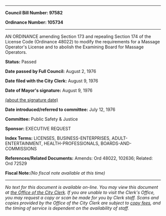 

********

**Council Bill Number: 97582**
   
**Ordinance Number: 105734**
********

 AN ORDINANCE amending Section 173 and repealing Section 174 of the License Code (Ordinance 48022) to modify the requirements for a Massage Operator's License and to abolish the Examining Board for Massage Operators.

**Status:** Passed
   
**Date passed by Full Council:** August 2, 1976
   
**Date filed with the City Clerk:** August 9, 1976
   
**Date of Mayor's signature:** August 9, 1976
   
[(about the signature date)](/~public/approvaldate.htm)
   
   
   
**Date introduced/referred to committee:** July 12, 1976
   
**Committee:** Public Safety & Justice
   
**Sponsor:** EXECUTIVE REQUEST
   
   
**Index Terms:** LICENSES, BUSINESS-ENTERPRISES, ADULT-ENTERTAINMENT, HEALTH-PROFESSIONALS, BOARDS-AND-COMMISSIONS

**References/Related Documents:** Amends: Ord 48022, 102636; Related: Ord 72529

**Fiscal Note:**_(No fiscal note available at this time)_
********

_No text for this document is available on-line. You may view this document at [the Office of the City Clerk](http://www.seattle.gov/leg/clerk/contactUs.htm). If you are unable to visit the Clerk's Office, you may request a copy or scan be made for you by Clerk staff. Scans and copies provided by the Office of the City Clerk are subject to [copy fees](http://clerk.seattle.gov/~public/clerkfees.htm), and the timing of service is dependent on the availability of staff._

